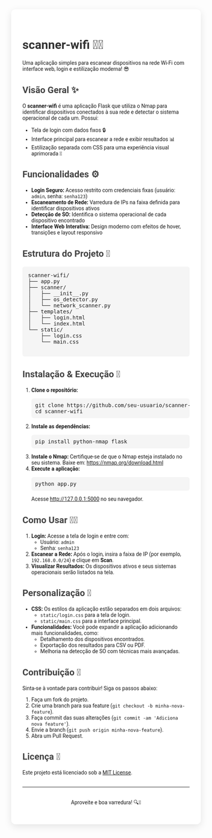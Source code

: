 <body>
  <div style="max-width: 800px; margin: 40px auto; padding: 30px; background: #fff; border-radius: 12px; box-shadow: 0 6px 20px rgba(0, 0, 0, 0.1); font-family: 'Roboto', Arial, sans-serif;">
    <h1 style="font-size: 32px; color: #333;">scanner-wifi 🚀📡</h1>
    <p>Uma aplicação simples para escanear dispositivos na rede Wi-Fi com interface web, login e estilização moderna! 😎</p>
    <h2 style="font-size: 24px; color: #444;">Visão Geral ✨</h2>
    <p>
      O <strong>scanner-wifi</strong> é uma aplicação Flask que utiliza o Nmap para identificar dispositivos conectados à sua rede e detectar o sistema operacional de cada um. Possui:
    </p>
    <ul>
      <li>Tela de login com dados fixos 🔒</li>
      <li>Interface principal para escanear a rede e exibir resultados 📊</li>
      <li>Estilização separada com CSS para uma experiência visual aprimorada 🎨</li>
    </ul>
    <h2 style="font-size: 24px; color: #444;">Funcionalidades ⚙️</h2>
    <ul>
      <li><strong>Login Seguro:</strong> Acesso restrito com credenciais fixas (usuário: <code>admin</code>, senha: <code>senha123</code>)</li>
      <li><strong>Escaneamento de Rede:</strong> Varredura de IPs na faixa definida para identificar dispositivos ativos</li>
      <li><strong>Detecção de SO:</strong> Identifica o sistema operacional de cada dispositivo encontrado</li>
      <li><strong>Interface Web Interativa:</strong> Design moderno com efeitos de hover, transições e layout responsivo</li>
    </ul>
    <h2 style="font-size: 24px; color: #444;">Estrutura do Projeto 📁</h2>
    <pre style="background: #f5f5f5; padding: 15px; border-radius: 6px;">
scanner-wifi/
├── app.py
├── scanner/
│   ├── __init__.py
│   ├── os_detector.py
│   └── network_scanner.py
├── templates/
│   ├── login.html
│   └── index.html
└── static/
    ├── login.css
    └── main.css
    </pre>
    <h2 style="font-size: 24px; color: #444;">Instalação & Execução 🚀</h2>
    <ol>
      <li>
        <strong>Clone o repositório:</strong>
        <pre style="background: #f5f5f5; padding: 10px; border-radius: 6px;">git clone https://github.com/seu-usuario/scanner-wifi.git
cd scanner-wifi</pre>
      </li>
      <li>
        <strong>Instale as dependências:</strong>
        <pre style="background: #f5f5f5; padding: 10px; border-radius: 6px;">pip install python-nmap flask</pre>
      </li>
      <li>
        <strong>Instale o Nmap:</strong>
        Certifique-se de que o Nmap esteja instalado no seu sistema. Baixe em: <a href="https://nmap.org/download.html" target="_blank">https://nmap.org/download.html</a>
      </li>
      <li>
        <strong>Execute a aplicação:</strong>
        <pre style="background: #f5f5f5; padding: 10px; border-radius: 6px;">python app.py</pre>
        Acesse <a href="http://127.0.0.1:5000" target="_blank">http://127.0.0.1:5000</a> no seu navegador.
      </li>
    </ol>
    <h2 style="font-size: 24px; color: #444;">Como Usar 👨‍💻</h2>
    <ol>
      <li>
        <strong>Login:</strong> Acesse a tela de login e entre com:
        <ul>
          <li>Usuário: <code>admin</code></li>
          <li>Senha: <code>senha123</code></li>
        </ul>
      </li>
      <li>
        <strong>Escanear a Rede:</strong> Após o login, insira a faixa de IP (por exemplo, <code>192.168.0.0/24</code>) e clique em <strong>Scan</strong>.
      </li>
      <li>
        <strong>Visualizar Resultados:</strong> Os dispositivos ativos e seus sistemas operacionais serão listados na tela.
      </li>
    </ol>
    <h2 style="font-size: 24px; color: #444;">Personalização 🎨</h2>
    <ul>
      <li>
        <strong>CSS:</strong> Os estilos da aplicação estão separados em dois arquivos:
        <ul>
          <li><code>static/login.css</code> para a tela de login.</li>
          <li><code>static/main.css</code> para a interface principal.</li>
        </ul>
      </li>
      <li>
        <strong>Funcionalidades:</strong> Você pode expandir a aplicação adicionando mais funcionalidades, como:
        <ul>
          <li>Detalhamento dos dispositivos encontrados.</li>
          <li>Exportação dos resultados para CSV ou PDF.</li>
          <li>Melhoria na detecção de SO com técnicas mais avançadas.</li>
        </ul>
      </li>
    </ul>
    <h2 style="font-size: 24px; color: #444;">Contribuição 🤝</h2>
    <p>Sinta-se à vontade para contribuir! Siga os passos abaixo:</p>
    <ol>
      <li>Faça um fork do projeto.</li>
      <li>Crie uma branch para sua feature (<code>git checkout -b minha-nova-feature</code>).</li>
      <li>Faça commit das suas alterações (<code>git commit -am 'Adiciona nova feature'</code>).</li>
      <li>Envie a branch (<code>git push origin minha-nova-feature</code>).</li>
      <li>Abra um Pull Request.</li>
    </ol>
    <h2 style="font-size: 24px; color: #444;">Licença 📄</h2>
    <p>Este projeto está licenciado sob a <a href="LICENSE" target="_blank">MIT License</a>.</p>
    <hr style="margin: 30px 0;">
    <p style="text-align: center;">Aproveite e boa varredura! 🔍📶</p>
  </div>
</body>

